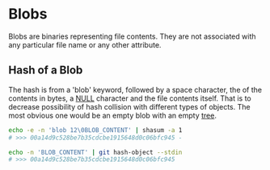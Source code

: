 # Blobs

Blobs are binaries representing file contents. They are not associated
with any particular file name or any other attribute.

## Hash of a Blob

The hash is from a 'blob' keyword, followed by a space character,
the of the contents in bytes,
a [NULL](https://en.wikipedia.org/wiki/Null_character) character
and the file contents itself.
That is to decrease possibility of hash collision with different
types of objects.
The most obvious one would be an empty blob with an
empty [tree](trees.md).

```bash
echo -e -n 'blob 12\0BLOB_CONTENT' | shasum -a 1
# >>> 00a14d9c528be7b35cdcbe1915648d0c06bfc945 -
```

```bash
echo -n 'BLOB_CONTENT' | git hash-object --stdin
# >>> 00a14d9c528be7b35cdcbe1915648d0c06bfc945
```
